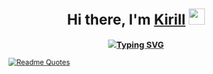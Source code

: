 <h1 align="center">Hi there, I'm <a href="https://vk.com/pingisjoin" target="_blank">Kirill</a> 
<img src="https://github.com/blackcater/blackcater/raw/main/images/Hi.gif" height="32"/></h1>
<h3 align="center"><a href="https://git.io/typing-svg"><img src="https://readme-typing-svg.demolab.com?font=Fira+Code&pause=1000&color=2F81F7&width=435&lines=Java+and+Spigot+developer+from+Russia+%F0%9F%87%B7%F0%9F%87%BA" alt="Typing SVG" /></a></h3>

[![Readme Quotes](https://quotes-github-readme.vercel.app/api?type=horizontal&theme=nord)](https://github.com/piyushsuthar/github-readme-quotes)
